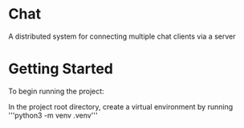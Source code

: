 # Chat
A distributed system for connecting multiple chat clients via a server

# Getting Started
To begin running the project:

In the project root directory, create a virtual environment by running '''python3 -m venv .venv''' 
